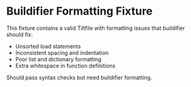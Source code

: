 # Buildifier Formatting Fixture

This fixture contains a valid Tiltfile with formatting issues that buildifier should fix:
- Unsorted load statements
- Inconsistent spacing and indentation
- Poor list and dictionary formatting
- Extra whitespace in function definitions

Should pass syntax checks but need buildifier formatting.